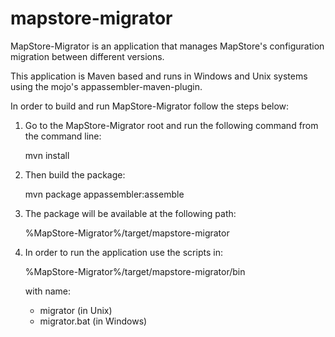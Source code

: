 mapstore-migrator
=================

MapStore-Migrator is an application that manages MapStore's configuration migration between different versions.

This application is Maven based and runs in Windows and Unix systems using the mojo's appassembler-maven-plugin.

In order to build and run MapStore-Migrator follow the steps below:

1) Go to the MapStore-Migrator root and run the following command from the command line:

	mvn install 

2) Then build the package:

	mvn package appassembler:assemble
	
3) The package will be available at the following path:

	%MapStore-Migrator%/target/mapstore-migrator
	
4) In order to run the application use the scripts in:

	%MapStore-Migrator%/target/mapstore-migrator/bin
	
	with name:
	
	- migrator (in Unix)
	- migrator.bat (in Windows)
